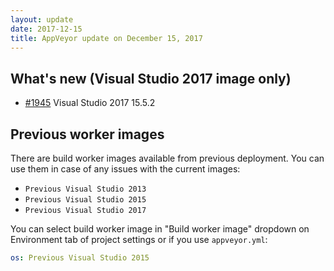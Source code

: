 ```yaml
---
layout: update
date: 2017-12-15
title: AppVeyor update on December 15, 2017
---
```


## What's new (Visual Studio 2017 image only)

* [#1945](https://github.com/appveyor/ci/issues/1978) Visual Studio 2017 15.5.2


## Previous worker images

There are build worker images available from previous deployment. You can use them in case of any issues with the current images:

* `Previous Visual Studio 2013`
* `Previous Visual Studio 2015`
* `Previous Visual Studio 2017`

You can select build worker image in "Build worker image" dropdown on Environment tab of project settings or if you use `appveyor.yml`:

```yaml
os: Previous Visual Studio 2015
```